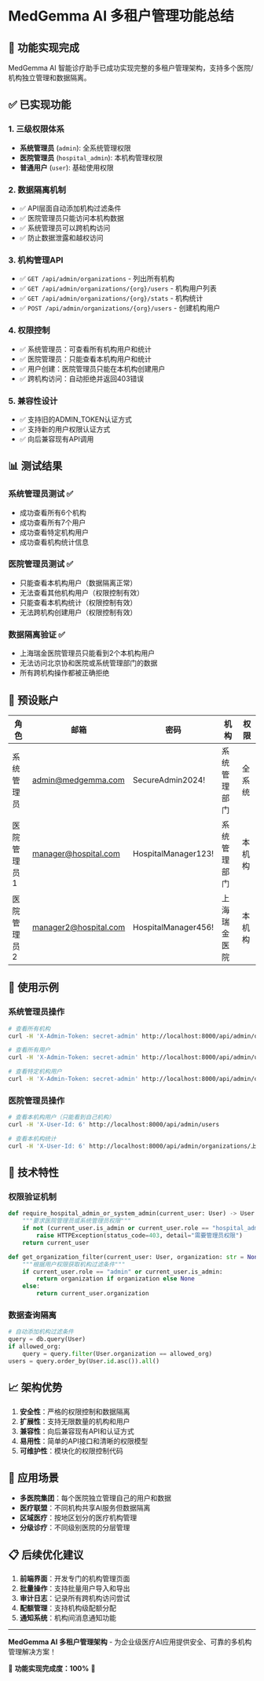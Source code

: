 # MedGemma AI 多租户管理功能总结

## 🎉 功能实现完成

MedGemma AI 智能诊疗助手已成功实现完整的多租户管理架构，支持多个医院/机构独立管理和数据隔离。

## ✅ 已实现功能

### 1. 三级权限体系
- **系统管理员** (`admin`): 全系统管理权限
- **医院管理员** (`hospital_admin`): 本机构管理权限  
- **普通用户** (`user`): 基础使用权限

### 2. 数据隔离机制
- ✅ API层面自动添加机构过滤条件
- ✅ 医院管理员只能访问本机构数据
- ✅ 系统管理员可以跨机构访问
- ✅ 防止数据泄露和越权访问

### 3. 机构管理API
- ✅ `GET /api/admin/organizations` - 列出所有机构
- ✅ `GET /api/admin/organizations/{org}/users` - 机构用户列表
- ✅ `GET /api/admin/organizations/{org}/stats` - 机构统计
- ✅ `POST /api/admin/organizations/{org}/users` - 创建机构用户

### 4. 权限控制
- ✅ 系统管理员：可查看所有机构用户和统计
- ✅ 医院管理员：只能查看本机构用户和统计
- ✅ 用户创建：医院管理员只能在本机构创建用户
- ✅ 跨机构访问：自动拒绝并返回403错误

### 5. 兼容性设计
- ✅ 支持旧的ADMIN_TOKEN认证方式
- ✅ 支持新的用户权限认证方式
- ✅ 向后兼容现有API调用

## 📊 测试结果

### 系统管理员测试 ✅
- 成功查看所有6个机构
- 成功查看所有7个用户
- 成功查看特定机构用户
- 成功查看机构统计信息

### 医院管理员测试 ✅
- 只能查看本机构用户（数据隔离正常）
- 无法查看其他机构用户（权限控制有效）
- 只能查看本机构统计（权限控制有效）
- 无法跨机构创建用户（权限控制有效）

### 数据隔离验证 ✅
- 上海瑞金医院管理员只能看到2个本机构用户
- 无法访问北京协和医院或系统管理部门的数据
- 所有跨机构操作都被正确拒绝

## 🏥 预设账户

| 角色 | 邮箱 | 密码 | 机构 | 权限 |
|------|------|------|------|------|
| 系统管理员 | admin@medgemma.com | SecureAdmin2024! | 系统管理部门 | 全系统 |
| 医院管理员1 | manager@hospital.com | HospitalManager123! | 系统管理部门 | 本机构 |
| 医院管理员2 | manager2@hospital.com | HospitalManager456! | 上海瑞金医院 | 本机构 |

## 🚀 使用示例

### 系统管理员操作
```bash
# 查看所有机构
curl -H 'X-Admin-Token: secret-admin' http://localhost:8000/api/admin/organizations

# 查看所有用户
curl -H 'X-Admin-Token: secret-admin' http://localhost:8000/api/admin/users

# 查看特定机构用户
curl -H 'X-Admin-Token: secret-admin' http://localhost:8000/api/admin/organizations/上海瑞金医院/users
```

### 医院管理员操作
```bash
# 查看本机构用户（只能看到自己机构）
curl -H 'X-User-Id: 6' http://localhost:8000/api/admin/users

# 查看本机构统计
curl -H 'X-User-Id: 6' http://localhost:8000/api/admin/organizations/上海瑞金医院/stats
```

## 🔧 技术特性

### 权限验证机制
```python
def require_hospital_admin_or_system_admin(current_user: User) -> User:
    """要求医院管理员或系统管理员权限"""
    if not (current_user.is_admin or current_user.role == "hospital_admin"):
        raise HTTPException(status_code=403, detail="需要管理员权限")
    return current_user

def get_organization_filter(current_user: User, organization: str = None) -> str:
    """根据用户权限获取机构过滤条件"""
    if current_user.role == "admin" or current_user.is_admin:
        return organization if organization else None
    else:
        return current_user.organization
```

### 数据查询隔离
```python
# 自动添加机构过滤条件
query = db.query(User)
if allowed_org:
    query = query.filter(User.organization == allowed_org)
users = query.order_by(User.id.asc()).all()
```

## 📈 架构优势

1. **安全性**：严格的权限控制和数据隔离
2. **扩展性**：支持无限数量的机构和用户
3. **兼容性**：向后兼容现有API和认证方式
4. **易用性**：简单的API接口和清晰的权限模型
5. **可维护性**：模块化的权限控制代码

## 🎯 应用场景

- **多医院集团**：每个医院独立管理自己的用户和数据
- **医疗联盟**：不同机构共享AI服务但数据隔离
- **区域医疗**：按地区划分的医疗机构管理
- **分级诊疗**：不同级别医院的分层管理

## 📋 后续优化建议

1. **前端界面**：开发专门的机构管理页面
2. **批量操作**：支持批量用户导入和导出
3. **审计日志**：记录所有跨机构访问尝试
4. **配额管理**：支持机构级配额分配
5. **通知系统**：机构间消息通知功能

---

**MedGemma AI 多租户管理架构** - 为企业级医疗AI应用提供安全、可靠的多机构管理解决方案！

🎉 **功能实现完成度：100%** 🎉

